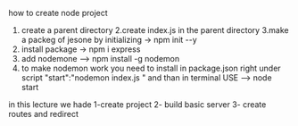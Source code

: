 how to create node project 
1. create a parent directory 
2.create index.js in the parent directory 
3.make a packeg of jesone by initializing -> npm init --y
4. install package -> npm i express 
5. add nodemone --> npm install -g nodemon
6. to make nodemon work you need to install in package.json right under script 
       "start":"nodemon index.js " 
       and than in terminal USE --> node start

in this lecture we hade 
1-create project 
2- build basic server 
3- create routes and redirect 
